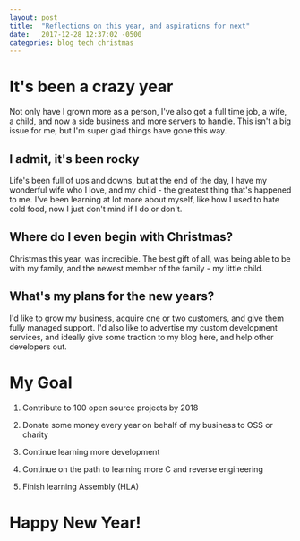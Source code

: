 ```yaml
---
layout: post
title:  "Reflections on this year, and aspirations for next"
date:   2017-12-28 12:37:02 -0500
categories: blog tech christmas
---
```


# It's been a crazy year

Not only have I grown more as a person, I've also got a full time job, a wife, a child, and now a side business and more servers to handle. This isn't a big issue for me, but I'm super glad things have gone this way.

## I admit, it's been rocky

Life's been full of ups and downs, but at the end of the day, I have my wonderful wife who I love, and my child - the greatest thing that's happened to me. I've been learning at lot more about myself, like how I used to hate cold food, now I just don't mind if I do or don't. 

## Where do I even begin with Christmas?

Christmas this year, was incredible. The best gift of all, was being able to be with my family, and the newest member of the family - my little child.

## What's my plans for the new years?

I'd like to grow my business, acquire one or two customers, and give them fully managed support. I'd also like to advertise my custom development services, and ideally give some traction to my blog here, and help other developers out.

# My Goal

1. Contribute to 100 open source projects by 2018

2. Donate some money every year on behalf of my business to OSS or charity

3. Continue learning more development

4. Continue on the path to learning more C and reverse engineering

5. Finish learning Assembly (HLA)

# Happy New Year!
